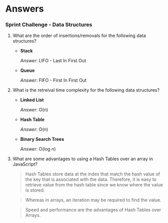 # Answers
### Sprint Challenge - Data Structures

1. What are the order of insertions/removals for the following data structures?
   - **Stack**

     *Answer*: LIFO - Last In First Out
   - **Queue**

     *Answer*: FIFO - First In First Out

2. What is the retreival time complexity for the following data structures?
   - **Linked List**
     
     *Answer*: O(n)
   - **Hash Table**
     
     *Answer*: O(n)
   - **Binary Search Trees**
     
     *Answer*: O(log n)

3. What are some advantages to using a Hash Tables over an array in JavaScript?

     > Hash Tables store data at the index that match the hash value of the key that is associated with the data. Therefore, it is easy to retrieve value from the hash table since we know where the value is stored.

     > Whereas in arrays, an iteration may be required to find the value.

     > Speed and performance are the advantages of Hash Tables over Arrays.